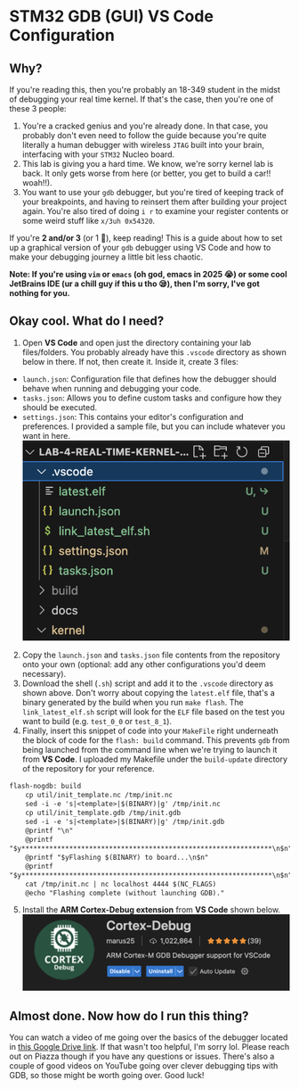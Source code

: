 # STM32 GDB (GUI) VS Code Configuration

## Why?
If you're reading this, then you're probably an 18-349 student in the midst of debugging your real time kernel. If that's the case, then you're one of these 3 people:

1) You're a cracked genius and you're already done. In that case, you probably don't even need to follow the guide because you're quite literally a human debugger with wireless `JTAG` built into your brain, interfacing with your `STM32` Nucleo board.
2) This lab is giving you a hard time. We know, we're sorry kernel lab is back. It only gets worse from here (or better, you get to build a car!! woah!!).
3) You want to use your `gdb` debugger, but you're tired of keeping track of your breakpoints, and having to reinsert them after building your project again. You're also tired of doing `i r` to examine your register contents or some weird stuff like `x/3uh 0x54320`.

If you're **2 and/or 3** (or 1 🤔), keep reading! This is a guide about how to set up a graphical version of your `gdb` debugger using VS Code and how to make your debugging journey a little bit less chaotic.

**Note: If you're using `vim` or `emacs` (oh god, emacs in 2025 😭) or some cool JetBrains IDE (ur a chill guy if this u tho 😪), then I'm sorry, I've got nothing for you.**

## Okay cool. What do I need?
1) Open **VS Code** and open just the directory containing your lab files/folders. You probably already have this `.vscode` directory as shown below in there. If not, then create it. Inside it, create 3 files:
* `launch.json`: Configuration file that defines how the debugger should behave when running and debugging your code.
* `tasks.json`: Allows you to define custom tasks and configure how they should be executed.
* `settings.json`: This contains your editor's configuration and preferences. I provided a sample file, but you can include whatever you want in here.
![alt text](vscode_dir.png)
2) Copy the `launch.json` and `tasks.json` file contents from the repository onto your own (optional: add any other configurations you'd deem necessary).
3) Download the shell (`.sh`) script and add it to the `.vscode` directory as shown above. Don't worry about copying the `latest.elf` file, that's a binary generated by the build when you run `make flash`. The `link_latest_elf.sh` script will look for the `ELF` file based on the test you want to build (e.g. `test_0_0` or `test_8_1`).
4) Finally, insert this snippet of code into your `MakeFile` right underneath the block of code for the `flash: build` command. This prevents `gdb` from being launched from the command line when we're trying to launch it from **VS Code**. I uploaded my Makefile under the `build-update` directory of the repository for your reference.
```
flash-nogdb: build
	cp util/init_template.nc /tmp/init.nc
	sed -i -e 's|<template>|$(BINARY)|g' /tmp/init.nc
	cp util/init_template.gdb /tmp/init.gdb
	sed -i -e 's|<template>|$(BINARY)|g' /tmp/init.gdb
	@printf "\n"
	@printf "$y***************************************************************\n$n"
	@printf "$yFlashing $(BINARY) to board...\n$n"
	@printf "$y***************************************************************\n$n"
	cat /tmp/init.nc | nc localhost 4444 $(NC_FLAGS)
	@echo "Flashing complete (without launching GDB)."
```
5) Install the **ARM Cortex-Debug extension** from **VS Code** shown below.
![alt text](arm_cortex_debug.png)

## Almost done. Now how do I run this thing?
You can watch a video of me going over the basics of the debugger located in [this Google Drive link](https://drive.google.com/drive/u/0/folders/1l2Wg7Z3TQQ5xcD8W3VgBLKguNfWpzEvx). If that wasn't too helpful, I'm sorry lol. Please reach out on Piazza though if you have any questions or issues. There's also a couple of good videos on YouTube going over clever debugging tips with GDB, so those might be worth going over. Good luck!
